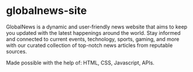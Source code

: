 # globalnews-site
GlobalNews is a dynamic and user-friendly news website that aims to keep you updated with the latest happenings around the world. Stay informed and connected to current events, technology, sports, gaming, and more with our curated collection of top-notch news articles from reputable sources.

Made possible with the help of: HTML, CSS, Javascript, APIs.


